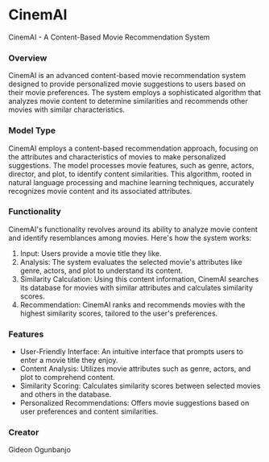 # CinemAI
CinemAI - A Content-Based Movie Recommendation System

### Overview
CinemAI is an advanced content-based movie recommendation system designed to provide personalized movie suggestions to users based on their movie preferences. The system employs a sophisticated algorithm that analyzes movie content to determine similarities and recommends other movies with similar characteristics.

### Model Type
CinemAI employs a content-based recommendation approach, focusing on the attributes and characteristics of movies to make personalized suggestions. The model processes movie features, such as genre, actors, director, and plot, to identify content similarities. This algorithm, rooted in natural language processing and machine learning techniques, accurately recognizes movie content and its associated attributes.

### Functionality
CinemAI's functionality revolves around its ability to analyze movie content and identify resemblances among movies. Here's how the system works:

1. Input: Users provide a movie title they like.
2. Analysis: The system evaluates the selected movie's attributes like genre, actors, and plot to understand its content.
3. Similarity Calculation: Using this content information, CinemAI searches its database for movies with similar attributes and calculates similarity scores.
4. Recommendation: CinemAI ranks and recommends movies with the highest similarity scores, tailored to the user's preferences.

### Features
- User-Friendly Interface: An intuitive interface that prompts users to enter a movie title they enjoy.
- Content Analysis: Utilizes movie attributes such as genre, actors, and plot to comprehend content.
- Similarity Scoring: Calculates similarity scores between selected movies and others in the database.
- Personalized Recommendations: Offers movie suggestions based on user preferences and content similarities.

### Creator 
Gideon Ogunbanjo